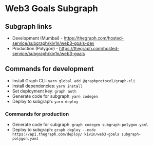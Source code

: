 # Web3 Goals Subgraph

## Subgraph links

- Development (Mumbai) - https://thegraph.com/hosted-service/subgraph/kiv1n/web3-goals-dev
- Production (Polygon) - https://thegraph.com/hosted-service/subgraph/kiv1n/web3-goals

## Commands for development

- Install Graph CLI: `yarn global add @graphprotocol/graph-cli`
- Install dependencies: `yarn install`
- Set deployment key: `graph auth`
- Generate code for subgraph: `yarn codegen`
- Deploy to subgraph: `yarn deploy`

### Commands for production

- Generate code for subgraph: `graph codegen subgraph-polygon.yaml`
- Deploy to subgraph: `graph deploy --node https://api.thegraph.com/deploy/ kiv1n/web3-goals subgraph-polygon.yaml`
